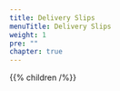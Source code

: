 ```yaml
---
title: Delivery Slips
menuTitle: Delivery Slips
weight: 1
pre: ""
chapter: true
---
```


{{% children /%}}
